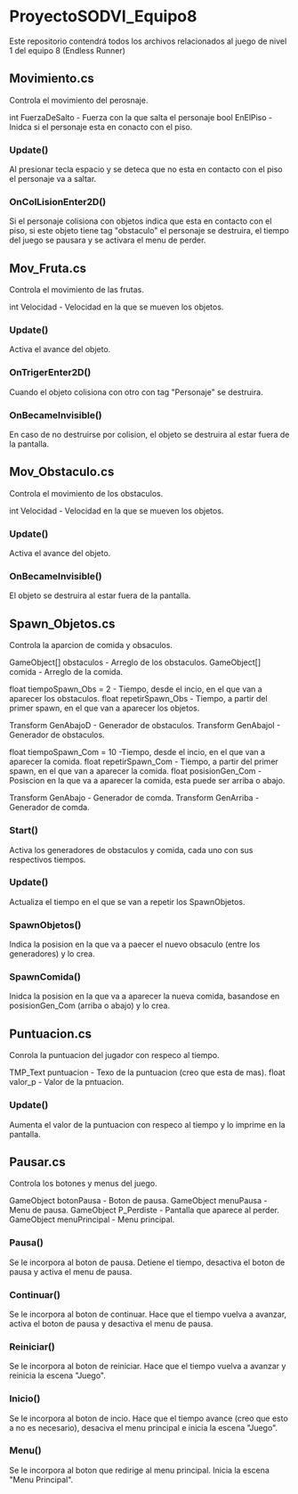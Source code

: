 # ProyectoSODVI_Equipo8
 Este repositorio contendrá todos los archivos relacionados al juego de nivel 1 del equipo 8 (Endless Runner)


## Movimiento.cs
Controla el movimiento del perosnaje.

int FuerzaDeSalto - Fuerza con la que salta el personaje
bool EnElPiso - Inidca si el personaje esta en conacto con el piso.

### Update()
Al presionar tecla espacio y se deteca que no esta en contacto con el piso el personaje va a saltar.

### OnColLisionEnter2D()
Si el personaje colisiona con objetos indica que esta en contacto con el piso, si este objeto tiene tag "obstaculo" el personaje se destruira, el tiempo del juego se pausara y se activara el menu de perder.


## Mov_Fruta.cs
Controla el movimiento de las frutas.

int Velocidad - Velocidad en la que se mueven los objetos.

### Update()
Activa el avance del objeto.

### OnTrigerEnter2D()
Cuando el objeto colisiona con otro con tag "Personaje" se destruira.

### OnBecameInvisible()
En caso de no destruirse por colision, el objeto se destruira al estar fuera de la pantalla.


## Mov_Obstaculo.cs
Controla el movimiento de los obstaculos.

int Velocidad - Velocidad en la que se mueven los objetos.

### Update()
Activa el avance del objeto.

### OnBecameInvisible()
El objeto se destruira al estar fuera de la pantalla.


## Spawn_Objetos.cs
Controla la aparcion de comida y obsaculos.

GameObject[] obstaculos - Arreglo de los obstaculos.
GameObject[] comida - Arreglo de la comida.

float tiempoSpawn_Obs = 2 - Tiempo, desde el incio, en el que van a aparecer los obstaculos.
float repetirSpawn_Obs - Tiempo, a partir del primer spawn, en el que van a aparecer los objetos.

Transform GenAbajoD - Generador de obstaculos.
Transform GenAbajoI - Generador de obstaculos.

float tiempoSpawn_Com = 10 -Tiempo, desde el incio, en el que van a aparecer la comida.
float repetirSpawn_Com - Tiempo, a partir del primer spawn, en el que van a aparecer la comida.
float posisionGen_Com - Posiscion en la que va a aparecer la comida, esta puede ser arriba o abajo.

Transform GenAbajo - Generador de comda.
Transform GenArriba - Generador de comda.

### Start()
Activa los generadores de obstaculos y comida, cada uno con sus respectivos tiempos. 

### Update()
Actualiza el tiempo en el que se van a repetir los SpawnObjetos.

### SpawnObjetos()
Indica la posision en la que va a paecer el nuevo obsaculo (entre los generadores) y lo crea.

### SpawnComida()
Inidca la posision en la que va a aparecer la nueva comida, basandose en posisionGen_Com (arriba o abajo) y lo crea.


## Puntuacion.cs
Conrola la puntuacion del jugador con respeco al tiempo.

TMP_Text puntuacion - Texo de la puntuacion (creo que esta de mas).
float valor_p - Valor de la pntuacion.

### Update()
Aumenta el valor de la puntuacion con respeco al tiempo y lo imprime en la pantalla.


## Pausar.cs
Controla los botones y menus del juego.

GameObject botonPausa - Boton de pausa.
GameObject menuPausa - Menu de pausa.
GameObject P_Perdiste - Pantalla que aparece al perder.
GameObject menuPrincipal - Menu principal.

### Pausa()
Se le incorpora al boton de pausa.
Detiene el tiempo, desactiva el boton de pausa y activa el menu de pausa.

### Continuar()
Se le incorpora al boton de continuar.
Hace que el tiempo vuelva a avanzar, activa el boton de pausa y desactiva el menu de pausa.

### Reiniciar()
Se le incorpora al boton de reiniciar.
Hace que el tiempo vuelva a avanzar y reinicia la escena "Juego".

### Inicio()
Se le incorpora al boton de incio.
Hace que el tiempo avance (creo que esto a no es necesario), desaciva el menu principal e inicia la escena "Juego".

### Menu()
Se le incorpora al boton que redirige al menu principal.
Inicia la escena "Menu Principal".
